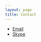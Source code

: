 ```yaml
---
layout: page
title: Contact
---
```


* [Email](mailto:juan+www@uys.io)
* [Skype](skype:opyate?call)
